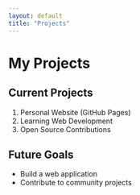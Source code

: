```yaml
---
layout: default
title: "Projects"
---
```


# My Projects

## Current Projects
1. Personal Website (GitHub Pages)
2. Learning Web Development
3. Open Source Contributions

## Future Goals
- Build a web application
- Contribute to community projects